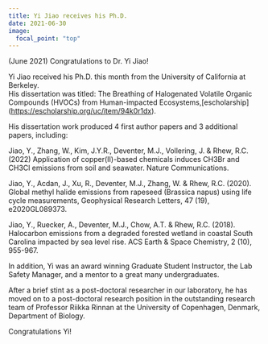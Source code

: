 ```yaml
---
title: Yi Jiao receives his Ph.D.
date: 2021-06-30
image:
  focal_point: "top"
---
```


(June 2021) Congratulations to Dr. Yi Jiao! 
<!--more-->

Yi Jiao received his Ph.D. this month from the University of California at Berkeley.  
His dissertation was titled: The Breathing of Halogenated Volatile Organic Compounds (HVOCs) from Human-impacted Ecosystems,[escholarship] (https://escholarship.org/uc/item/94k0r1dx).  


His dissertation work produced 4 first author papers and 3 additional papers, including:

Jiao, Y., Zhang, W., Kim, J.Y.R., Deventer, M.J., Vollering, J. & Rhew, R.C. (2022) Application of copper(II)-based chemicals induces CH3Br and CH3Cl emissions from soil and seawater. Nature Communications.

Jiao, Y., Acdan, J., Xu, R., Deventer, M.J., Zhang, W. & Rhew, R.C. (2020). Global methyl halide emissions from rapeseed (Brassica napus) using life cycle measurements, Geophysical Research Letters, 47 (19), e2020GL089373.   

Jiao, Y., Ruecker, A., Deventer, M.J., Chow, A.T. & Rhew, R.C. (2018). Halocarbon emissions from a degraded forested wetland in coastal South Carolina impacted by sea level rise. ACS Earth & Space Chemistry, 2 (10), 955-967.    

In addition, Yi was an award winning Graduate Student Instructor, the Lab Safety Manager, and a mentor to a great many undergraduates.  

After a brief stint as a post-doctoral researcher in our laboratory, he has moved on to a post-doctoral research position in the outstanding research team 
of Professor Riikka Rinnan at the University of Copenhagen, Denmark, Department of Biology. 

Congratulations Yi!

